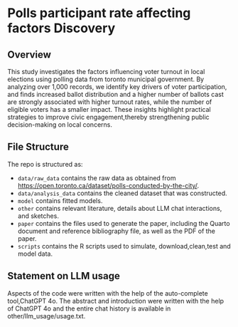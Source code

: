 # Polls participant rate affecting factors Discovery

## Overview

This study investigates the factors influencing voter turnout in local elections using polling data from toronto municipal government. By analyzing over 1,000 records, we identify key drivers of voter participation, and finds increased ballot distribution and a higher number of ballots cast are strongly associated with higher turnout rates, while the number of eligible voters has a smaller impact. These insights highlight practical strategies to improve civic engagement,thereby strengthening public decision-making on local concerns.


## File Structure

The repo is structured as:

-   `data/raw_data` contains the raw data as obtained from https://open.toronto.ca/dataset/polls-conducted-by-the-city/.
-   `data/analysis_data` contains the cleaned dataset that was constructed.
-   `model` contains fitted models. 
-   `other` contains relevant literature, details about LLM chat interactions, and sketches.
-   `paper` contains the files used to generate the paper, including the Quarto document and reference bibliography file, as well as the PDF of the paper. 
-   `scripts` contains the R scripts used to simulate, download,clean,test and model data.


## Statement on LLM usage

Aspects of the code were written with the help of the auto-complete tool,ChatGPT 4o. The abstract and introduction were written with the help of ChatGPT 4o and the entire chat history is available in other/llm_usage/usage.txt.
